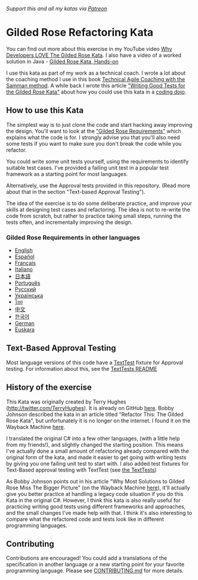 _Support this and all my katas via [Patreon](https://www.patreon.com/EmilyBache)_

# Gilded Rose Refactoring Kata

You can find out more about this exercise in my YouTube video [Why Developers LOVE The Gilded Rose Kata](https://youtu.be/Mt4XpGxigT4). I also have a video of a worked solution in Java - [Gilded Rose Kata, Hands-on](https://youtu.be/OdnV8hc9L7I)

I use this kata as part of my work as a technical coach. I wrote a lot about the coaching method I use in this book [Technical Agile Coaching with the Samman method](https://leanpub.com/techagilecoach). A while back I wrote this article ["Writing Good Tests for the Gilded Rose Kata"](http://coding-is-like-cooking.info/2013/03/writing-good-tests-for-the-gilded-rose-kata/) about how you could use this kata in a [coding dojo](https://leanpub.com/codingdojohandbook).


## How to use this Kata

The simplest way is to just clone the code and start hacking away improving the design. You'll want to look at the ["Gilded Rose Requirements"](https://github.com/emilybache/GildedRose-Refactoring-Kata/blob/main/GildedRoseRequirements.md) which explains what the code is for. I strongly advise you that you'll also need some tests if you want to make sure you don't break the code while you refactor.

You could write some unit tests yourself, using the requirements to identify suitable test cases. I've provided a failing unit test in a popular test framework as a starting point for most languages.

Alternatively, use the Approval tests provided in this repository. (Read more about that in the section "Text-based Approval Testing").

The idea of the exercise is to do some deliberate practice, and improve your skills at designing test cases and refactoring. The idea is not to re-write the code from scratch, but rather to practice taking small steps, running the tests often, and incrementally improving the design. 

### Gilded Rose Requirements in other languages 

- [English](GildedRoseRequirements.md)
- [Español](GildedRoseRequirements_es.md)
- [Français](GildedRoseRequirements_fr.md)
- [Italiano](GildedRoseRequirements_it.md)
- [日本語](GildedRoseRequirements_jp.md)
- [Português](GildedRoseRequirements_pt-BR.md)
- [Русский](GildedRoseRequirements_ru.md)
- [Українська](GildedRoseRequirements_ua.md)
- [ไทย](GildedRoseRequirements_th.md)
- [中文](GildedRoseRequirements_zh.txt)
- [한국어](GildedRoseRequirements_kr.md)
- [German](GildedRoseRequirements_de.md)
- [Euskara](GildedRoseRequirements_eu.md)

## Text-Based Approval Testing

Most language versions of this code have a [TextTest](https://texttest.org) fixture for Approval testing. For information about this, see the [TextTests README](https://github.com/emilybache/GildedRose-Refactoring-Kata/tree/main/texttests)

## History of the exercise

This Kata was originally created by Terry Hughes (http://twitter.com/TerryHughes). It is already on GitHub [here](https://github.com/NotMyself/GildedRose). Bobby Johnson described the kata in an article titled "Refactor This: The Gilded Rose Kata", but unfortunately it is no longer on the internet. I found it on the Wayback Machine [here](https://web.archive.org/web/20240525015111/https://iamnotmyself.com/refactor-this-the-gilded-rose-kata/).

I translated the original C# into a few other languages, (with a little help from my friends!), and slightly changed the starting position. This means I've actually done a small amount of refactoring already compared with the original form of the kata, and made it easier to get going with writing tests by giving you one failing unit test to start with. I also added test fixtures for Text-Based approval testing with TextTest (see [the TextTests](https://github.com/emilybache/GildedRose-Refactoring-Kata/tree/main/texttests))

As Bobby Johnson points out in his article "Why Most Solutions to Gilded Rose Miss The Bigger Picture" (on the Wayback Machine [here](https://web.archive.org/web/20230530152324/https://iamnotmyself.com/why-most-solutions-to-gilded-rose-miss-the-bigger-picture/)), it'll actually give you
better practice at handling a legacy code situation if you do this Kata in the original C#. However, I think this kata
is also really useful for practicing writing good tests using different frameworks and approaches, and the small changes I've made help with that. I think it's also interesting to compare what the refactored code and tests look like in different programming languages.

## Contributing

Contributions are encouraged! You could add a translations of the specification
in another language or a new starting point for your favorite programming
language. Please see [CONTRIBUTING.md](./CONTRIBUTING.md) for more details.
